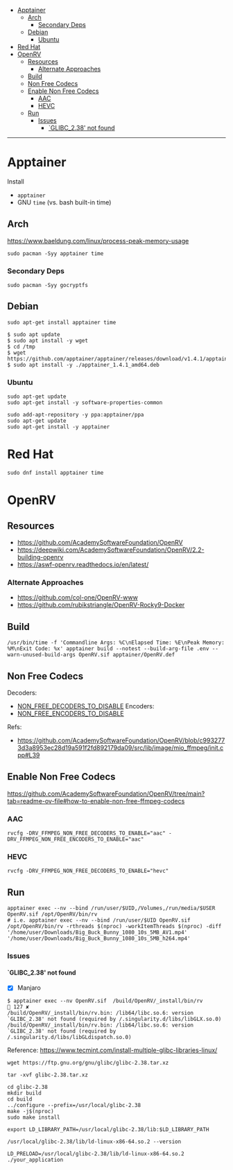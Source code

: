 <!-- TOC -->
* [Apptainer](#apptainer)
  * [Arch](#arch)
    * [Secondary Deps](#secondary-deps)
  * [Debian](#debian)
    * [Ubuntu](#ubuntu)
* [Red Hat](#red-hat)
* [OpenRV](#openrv)
  * [Resources](#resources)
    * [Alternate Approaches](#alternate-approaches)
  * [Build](#build)
  * [Non Free Codecs](#non-free-codecs)
  * [Enable Non Free Codecs](#enable-non-free-codecs)
    * [AAC](#aac)
    * [HEVC](#hevc)
  * [Run](#run)
    * [Issues](#issues)
      * [`GLIBC_2.38' not found](#glibc_238-not-found)
<!-- TOC -->

---

# Apptainer

Install
- `apptainer`
- GNU `time` (vs. bash built-in time)

## Arch

https://www.baeldung.com/linux/process-peak-memory-usage

```shell
sudo pacman -Syy apptainer time
```

### Secondary Deps

```shell
sudo pacman -Syy gocryptfs
```

## Debian

```shell
sudo apt-get install apptainer time
```

```shell
$ sudo apt update
$ sudo apt install -y wget
$ cd /tmp
$ wget https://github.com/apptainer/apptainer/releases/download/v1.4.1/apptainer_1.4.1_amd64.deb
$ sudo apt install -y ./apptainer_1.4.1_amd64.deb
```

### Ubuntu

```shell
sudo apt-get update
sudo apt-get install -y software-properties-common

sudo add-apt-repository -y ppa:apptainer/ppa
sudo apt-get update
sudo apt-get install -y apptainer
```

# Red Hat

```shell
sudo dnf install apptainer time
```

# OpenRV

## Resources

- https://github.com/AcademySoftwareFoundation/OpenRV
- https://deepwiki.com/AcademySoftwareFoundation/OpenRV/2.2-building-openrv
- https://aswf-openrv.readthedocs.io/en/latest/

### Alternate Approaches

- https://github.com/col-one/OpenRV-www
- https://github.com/rubikstriangle/OpenRV-Rocky9-Docker

## Build

```
/usr/bin/time -f 'Commandline Args: %C\nElapsed Time: %E\nPeak Memory: %M\nExit Code: %x' apptainer build --notest --build-arg-file .env --warn-unused-build-args OpenRV.sif apptainer/OpenRV.def
```

## Non Free Codecs

Decoders:
- [NON_FREE_DECODERS_TO_DISABLE](https://github.com/AcademySoftwareFoundation/OpenRV/blob/c9932773d3a8953ec28d19a591f2fd892179da09/cmake/dependencies/ffmpeg.cmake#L277)
Encoders:
- [NON_FREE_ENCODERS_TO_DISABLE](https://github.com/AcademySoftwareFoundation/OpenRV/blob/c9932773d3a8953ec28d19a591f2fd892179da09/cmake/dependencies/ffmpeg.cmake#L308)

Refs: 
- https://github.com/AcademySoftwareFoundation/OpenRV/blob/c9932773d3a8953ec28d19a591f2fd892179da09/src/lib/image/mio_ffmpeg/init.cpp#L39

## Enable Non Free Codecs

https://github.com/AcademySoftwareFoundation/OpenRV/tree/main?tab=readme-ov-file#how-to-enable-non-free-ffmpeg-codecs

### AAC

```
rvcfg -DRV_FFMPEG_NON_FREE_DECODERS_TO_ENABLE="aac" -DRV_FFMPEG_NON_FREE_ENCODERS_TO_ENABLE="aac"
```

### HEVC

```
rvcfg -DRV_FFMPEG_NON_FREE_DECODERS_TO_ENABLE="hevc"
```

## Run

```
apptainer exec --nv --bind /run/user/$UID,/Volumes,/run/media/$USER OpenRV.sif /opt/OpenRV/bin/rv
# i.e. apptainer exec --nv --bind /run/user/$UID OpenRV.sif /opt/OpenRV/bin/rv -rthreads $(nproc) -workItemThreads $(nproc) -diff '/home/user/Downloads/Big_Buck_Bunny_1080_10s_5MB_AV1.mp4' '/home/user/Downloads/Big_Buck_Bunny_1080_10s_5MB_h264.mp4'
```

### Issues

#### `GLIBC_2.38' not found

- [x] Manjaro

```
$ apptainer exec --nv OpenRV.sif  /build/OpenRV/_install/bin/rv                                                127 ✘ 
/build/OpenRV/_install/bin/rv.bin: /lib64/libc.so.6: version `GLIBC_2.38' not found (required by /.singularity.d/libs/libGLX.so.0)
/build/OpenRV/_install/bin/rv.bin: /lib64/libc.so.6: version `GLIBC_2.38' not found (required by /.singularity.d/libs/libGLdispatch.so.0)
```

Reference: https://www.tecmint.com/install-multiple-glibc-libraries-linux/

```shell
wget https://ftp.gnu.org/gnu/glibc/glibc-2.38.tar.xz

tar -xvf glibc-2.38.tar.xz

cd glibc-2.38
mkdir build
cd build
../configure --prefix=/usr/local/glibc-2.38
make -j$(nproc)
sudo make install

export LD_LIBRARY_PATH=/usr/local/glibc-2.38/lib:$LD_LIBRARY_PATH

/usr/local/glibc-2.38/lib/ld-linux-x86-64.so.2 --version

LD_PRELOAD=/usr/local/glibc-2.38/lib/ld-linux-x86-64.so.2 ./your_application
```
